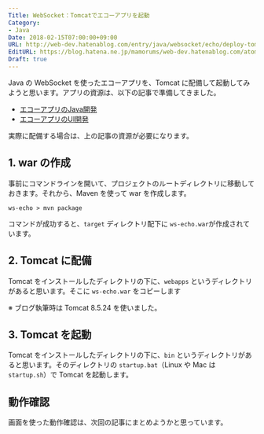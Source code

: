 ```yaml
---
Title: WebSocket：Tomcatでエコーアプリを起動
Category:
- Java
Date: 2018-02-15T07:00:00+09:00
URL: http://web-dev.hatenablog.com/entry/java/websocket/echo/deploy-tomcat
EditURL: https://blog.hatena.ne.jp/mamorums/web-dev.hatenablog.com/atom/entry/17391345971615018026
Draft: true
---
```


Java の WebSocket を使ったエコーアプリを、Tomcat に配備して起動してみようと思います。アプリの資源は、以下の記事で準備してきました。

- [エコーアプリのJava開発](/entry/java/websocket/echo/dev-java)
- [エコーアプリのUI開発](/entry/java/websocket/echo/dev-ui)

実際に配備する場合は、上の記事の資源が必要になります。


## 1. war の作成
事前にコマンドラインを開いて、プロジェクトのルートディレクトリに移動しておきます。それから、Maven を使って war を作成します。

```
ws-echo > mvn package
```

コマンドが成功すると、`target` ディレクトリ配下に `ws-echo.war`が作成されています。


## 2. Tomcat に配備
Tomcat をインストールしたディレクトリの下に、`webapps` というディレクトリがあると思います。そこに `ws-echo.war` をコピーします

※ ブログ執筆時は Tomcat 8.5.24 を使いました。


## 3. Tomcat を起動
Tomcat をインストールしたディレクトリの下に、`bin` というディレクトリがあると思います。そのディレクトリの `startup.bat`（Linux や Mac は `startup.sh`）で Tomcat を起動します。


## 動作確認
画面を使った動作確認は、次回の記事にまとめようかと思っています。
